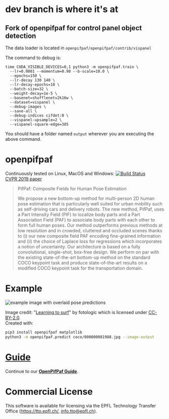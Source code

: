 # dev branch is where it's at

## Fork of openpifpaf for control panel object detection 

The data loader is located in `openpifpaf/openpifpaf/contrib/vispanel`

The command to debug is: <br>
```
time CUDA_VISIBLE_DEVICES=0,1 python3 -m openpifpaf.train \
  --lr=0.0001 --momentum=0.98 --b-scale=10.0 \
  --epochs=150 \
  --lr-decay 130 140 \
  --lr-decay-epochs=10 \
  --batch-size=32 \
  --weight-decay=1e-5 \
  --basenet=shufflenetv2k16w \
  --dataset=vispanel \
  --debug-images \
  --save-all \
  --debug-indices cifdet:0 \
  --vispanel-upsample=2 \
  --vispanel-square-edge=385
  ```
  
  You should have a folder named `output` wherever you are executing the above command.


# openpifpaf

Continuously tested on Linux, MacOS and Windows: [![Build Status](https://travis-ci.org/vita-epfl/openpifpaf.svg?branch=master)](https://travis-ci.org/vita-epfl/openpifpaf)<br />
[CVPR 2019 paper](http://openaccess.thecvf.com/content_CVPR_2019/html/Kreiss_PifPaf_Composite_Fields_for_Human_Pose_Estimation_CVPR_2019_paper.html)
<!-- [arxiv.org/abs/1903.06593](https://arxiv.org/abs/1903.06593) -->

> PifPaf: Composite Fields for Human Pose Estimation
>
> We propose a new bottom-up method for multi-person 2D human pose
> estimation that is particularly well suited for urban mobility such as self-driving cars
> and delivery robots. The new method, PifPaf, uses a Part Intensity Field (PIF) to
> localize body parts and a Part Association Field (PAF) to associate body parts with each other to form
> full human poses.
> Our method outperforms previous methods at low resolution and in crowded,
> cluttered and occluded scenes
> thanks to (i) our new composite field PAF encoding fine-grained information and (ii) the choice of Laplace loss for regressions which incorporates a notion of uncertainty.
> Our architecture is based on a fully
> convolutional, single-shot, box-free design.
> We perform on par with the existing
> state-of-the-art bottom-up method on the standard COCO keypoint task
> and produce state-of-the-art results on a modified COCO keypoint task for
> the transportation domain.


# Example

![example image with overlaid pose predictions](https://github.com/vita-epfl/openpifpaf/raw/master/docs/coco/000000081988.jpg.predictions.png)

Image credit: "[Learning to surf](https://www.flickr.com/photos/fotologic/6038911779/in/photostream/)" by fotologic which is licensed under [CC-BY-2.0].<br />
Created with:
```sh
pip3 install openpifpaf matplotlib
python3 -m openpifpaf.predict coco/000000081988.jpg --image-output
```


# [Guide](https://vita-epfl.github.io/openpifpaf/intro.html)

Continue to our __[OpenPifPaf Guide](https://vita-epfl.github.io/openpifpaf/intro.html)__.


[CC-BY-2.0]: https://creativecommons.org/licenses/by/2.0/


# Commercial License

This software is available for licensing via the EPFL Technology Transfer
Office (https://tto.epfl.ch/, info.tto@epfl.ch).
